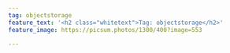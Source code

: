 ```yaml
---
tag: objectstorage
feature_text: '<h2 class="whitetext">Tag: objectstorage</h2>'
feature_image: https://picsum.photos/1300/400?image=553

---
```

